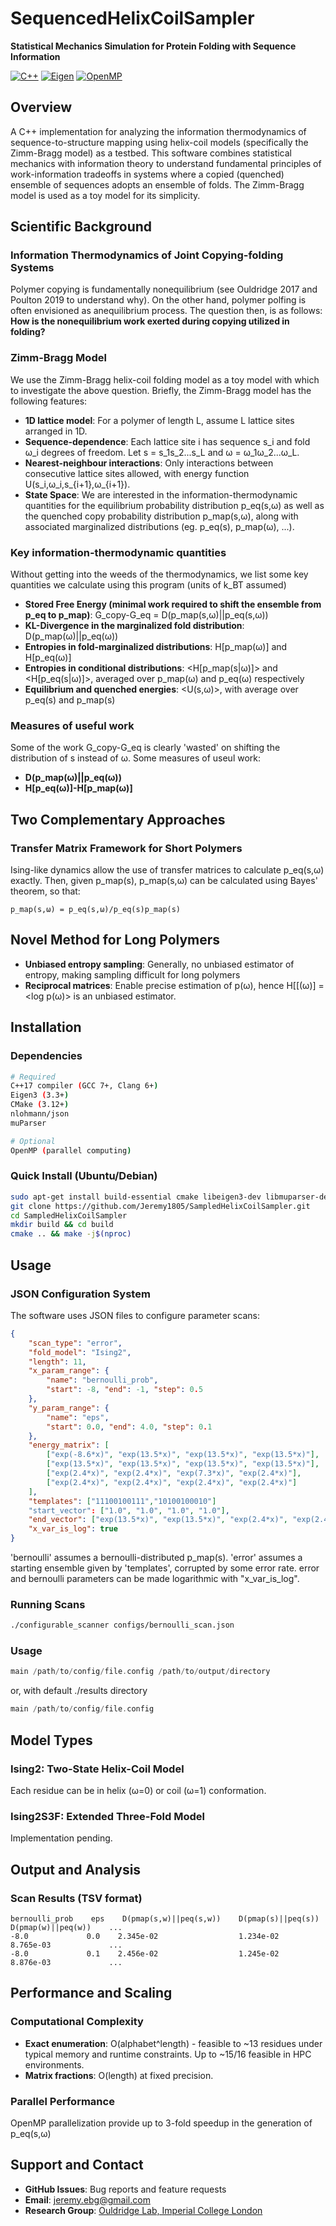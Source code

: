 # SequencedHelixCoilSampler

**Statistical Mechanics Simulation for Protein Folding with Sequence Information**

[![C++](https://img.shields.io/badge/C%2B%2B-17-blue.svg)](https://isocpp.org/)
[![Eigen](https://img.shields.io/badge/Eigen-3.0%2B-green.svg)](https://eigen.tuxfamily.org/)
[![OpenMP](https://img.shields.io/badge/OpenMP-Enabled-orange.svg)](https://www.openmp.org/)

## Overview

A C++ implementation for analyzing the information thermodynamics of sequence-to-structure mapping using helix-coil models (specifically the Zimm-Bragg model) as a testbed. This software combines statistical mechanics with information theory to understand fundamental principles of work-information tradeoffs in systems where a copied (quenched) ensemble of sequences adopts an ensemble of folds. The Zimm-Bragg model is used as a toy model for its simplicity.  

## Scientific Background

### Information Thermodynamics of Joint Copying-folding Systems
Polymer copying is fundamentally nonequilibrium (see Ouldridge 2017 and Poulton 2019 to understand why). On the other hand, polymer polfing is often envisioned as anequilibrium process. The question then, is as follows: **How is the nonequilibrium work exerted during copying utilized in folding?**

### Zimm-Bragg Model
We use the Zimm-Bragg helix-coil folding model as a toy model with which to investigate the above question. Briefly, the Zimm-Bragg model has the following features:
- **1D lattice model**: For a polymer of length L, assume L lattice sites arranged in 1D. 
- **Sequence-dependence**: Each lattice site i has sequence s_i and fold ω_i degrees of freedom. Let s = s_1s_2...s_L and ω = ω_1ω_2...ω_L.
- **Nearest-neighbour interactions**: Only interactions between consecutive lattice sites allowed, with energy function U(s_i,ω_i,s_{i+1},ω_{i+1}).
- **State Space**: We are interested in the information-thermodynamic quantities for the equilibrium probability distribution p_eq(s,ω) as well as the quenched copy probability distribution p_map(s,ω), along with associated marginalized distributions (eg. p_eq(s), p_map(ω), ...).  

### Key information-thermodynamic quantities
Without getting into the weeds of the thermodynamics, we list some key quantities we calculate using this program (units of k_BT assumed)
- **Stored Free Energy (minimal work required to shift the ensemble from p_eq to p_map)**: G_copy-G_eq = D(p_map(s,ω)||p_eq(s,ω))
- **KL-Divergence in the marginalized fold distribution**: D(p_map(ω)||p_eq(ω))
- **Entropies in fold-marginalized distributions**: H[p_map(ω)] and H[p_eq(ω)]
- **Entropies in conditional distributions**: <H[p_map(s|ω)]> and <H[p_eq(s|ω)]>, averaged over p_map(ω) and p_eq(ω) respectively
- **Equilibrium and quenched energies**: <U(s,ω)>, with average over p_eq(s) and p_map(s)

### Measures of useful work
Some of the work G_copy-G_eq is clearly 'wasted' on shifting the distribution of s instead of ω. Some measures of useul work:
- **D(p_map(ω)||p_eq(ω))**
- **H[p_eq(ω)]-H[p_map(ω)]**

## Two Complementary Approaches

### Transfer Matrix Framework for Short Polymers
Ising-like dynamics allow the use of transfer matrices to calculate p_eq(s,ω) exactly. Then, given p_map(s), p_map(s,ω) can be calculated using Bayes' theorem, so that: 
```
p_map(s,ω) = p_eq(s,ω)/p_eq(s)p_map(s)
```

## Novel Method for Long Polymers
- **Unbiased entropy sampling**: Generally, no unbiased estimator of entropy, making sampling difficult for long polymers
- **Reciprocal matrices**: Enable precise estimation of p(ω), hence H[[(ω)] = <log p(ω)> is an unbiased estimator.

## Installation

### Dependencies
```bash
# Required
C++17 compiler (GCC 7+, Clang 6+)
Eigen3 (3.3+)
CMake (3.12+)
nlohmann/json
muParser

# Optional  
OpenMP (parallel computing)
```

### Quick Install (Ubuntu/Debian)
```bash
sudo apt-get install build-essential cmake libeigen3-dev libmuparser-dev nlohmann-json3-dev libomp-dev
git clone https://github.com/Jeremy1805/SampledHelixCoilSampler.git
cd SampledHelixCoilSampler
mkdir build && cd build
cmake .. && make -j$(nproc)
```

## Usage

### JSON Configuration System
The software uses JSON files to configure parameter scans:

```json
{
    "scan_type": "error",
    "fold_model": "Ising2", 
    "length": 11,
    "x_param_range": {
        "name": "bernoulli_prob",
        "start": -8, "end": -1, "step": 0.5
    },
    "y_param_range": {
        "name": "eps", 
        "start": 0.0, "end": 4.0, "step": 0.1
    },
    "energy_matrix": [
        ["exp(-8.6*x)", "exp(13.5*x)", "exp(13.5*x)", "exp(13.5*x)"],
        ["exp(13.5*x)", "exp(13.5*x)", "exp(13.5*x)", "exp(13.5*x)"],
        ["exp(2.4*x)", "exp(2.4*x)", "exp(7.3*x)", "exp(2.4*x)"],
        ["exp(2.4*x)", "exp(2.4*x)", "exp(2.4*x)", "exp(2.4*x)"]
    ],
    "templates": ["11100100111","10100100010"]
    "start_vector": ["1.0", "1.0", "1.0", "1.0"],
    "end_vector": ["exp(13.5*x)", "exp(13.5*x)", "exp(2.4*x)", "exp(2.4*x)"],
    "x_var_is_log": true
}
```
'bernoulli' assumes a bernoulli-distributed p_map(s). 'error' assumes a starting ensemble given by 'templates', corrupted by some error rate. error and bernoulli parameters can be made logarithmic with "x_var_is_log".

### Running Scans
```bash
./configurable_scanner configs/bernoulli_scan.json
```

### Usage
```cpp
main /path/to/config/file.config /path/to/output/directory
```
or, with default ./results directory
```cpp
main /path/to/config/file.config
```

## Model Types

### Ising2: Two-State Helix-Coil Model
Each residue can be in helix (ω=0) or coil (ω=1) conformation.

### Ising2S3F: Extended Three-Fold Model  
Implementation pending. 

## Output and Analysis

### Scan Results (TSV format)
```
bernoulli_prob    eps    D(pmap(s,w)||peq(s,w))    D(pmap(s)||peq(s))    D(pmap(w)||peq(w))    ...
-8.0             0.0    2.345e-02                  1.234e-02             8.765e-03             ...
-8.0             0.1    2.456e-02                  1.245e-02             8.876e-03             ...
```

## Performance and Scaling

### Computational Complexity
- **Exact enumeration**: O(alphabet^length) - feasible to ~13 residues under typical memory and runtime constraints. Up to ~15/16 feasible in HPC environments.
- **Matrix fractions**: O(length) at fixed precision.

### Parallel Performance
OpenMP parallelization provide up to 3-fold speedup in the generation of p_eq(s,ω)

## Support and Contact

- **GitHub Issues**: Bug reports and feature requests
- **Email**: jeremy.ebg@gmail.com
- **Research Group**: [Ouldridge Lab, Imperial College London](https://www.imperial.ac.uk/principles-of-biomolecular-systems/)
